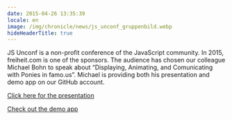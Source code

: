 ```yaml
---
date: 2015-04-26 13:35:39
locale: en
image: /img/chronicle/news/js_unconf_gruppenbild.webp
hideHeaderTitle: true
---
```


JS Unconf is a non-profit conference of the JavaScript community. In 2015, freiheit.com is one of the sponsors. The audience has chosen our colleague Michael Bohn to speak about “Displaying, Animating, and Comunicating with Ponies in famo.us”. Michael is providing both his presentation and demo app on our GitHub account.

[Click here for the presentation](https://github.com/freiheit-com/famous-pony-examples)

[Check out the demo app](https://github.com/freiheit-com/famous-pony-ride)